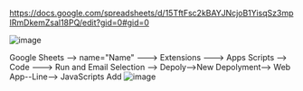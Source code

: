 https://docs.google.com/spreadsheets/d/15TftFsc2kBAYJNcjoB1YisqSz3mpIRmDkemZsal18PQ/edit?gid=0#gid=0

![image](https://github.com/user-attachments/assets/769c4ccc-b2e2-4eee-bd34-2b0566cf06ec)


Google Sheets --> name="Name" ---> Extensions ---> Apps Scripts --> Code ---> Run and Email Selection --> Depoly-->New Depolyment--> Web App--Line--> JavaScripts Add
![image](https://github.com/user-attachments/assets/670ce2bc-f1fa-48f7-ae19-3da552f96fce)
